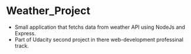# Weather_Project
- Small application that fetchs data from weather API using NodeJs and Express.
- Part of Udacity second project in there web-development professinal track.
